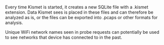 Every time Kismet is started, it creates a new SQLite file with a .kismet extension. Data Kismet sees is placed in these files and can therefore be analyzed as is, or the files can be exported into .pcaps or other formats for analysis. 

Unique WiFi network names seen in probe requests can potentially be used to see networks that device has connected to in the past.
